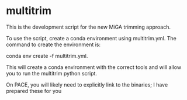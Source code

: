 # multitrim

This is the development script for the new MiGA trimming approach.

To use the script, create a conda environment using multitrim.yml. The command to create the environment is:

conda env create -f multitrim.yml.

This will create a conda environment with the correct tools and will allow you to run the multitrim python script.

On PACE, you will likely need to explicitly link to the binaries; I have prepared these for you

